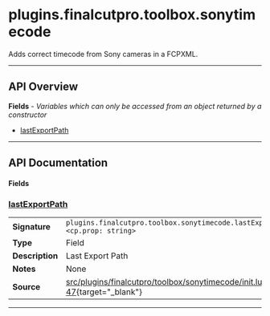 # plugins.finalcutpro.toolbox.sonytimecode

Adds correct timecode from Sony cameras in a FCPXML.

---

## API Overview
**Fields** - _Variables which can only be accessed from an object returned by a constructor_
 * [lastExportPath](#lastexportpath)


---

## API Documentation

#### Fields


### [lastExportPath](#lastexportpath)

|                                             |                                                                                     |
| --------------------------------------------|-------------------------------------------------------------------------------------|
| **Signature**                               | `plugins.finalcutpro.toolbox.sonytimecode.lastExportPath <cp.prop: string>`                                                                    |
| **Type**                                    | Field                                                                     |
| **Description**                             | Last Export Path                                                                     |
| **Notes**                                   | None |
| **Source**                                  | [src/plugins/finalcutpro/toolbox/sonytimecode/init.lua line 47](https://github.com/CommandPost/CommandPost/blob/develop/src/plugins/finalcutpro/toolbox/sonytimecode/init.lua#L47){target="_blank"} |

---

